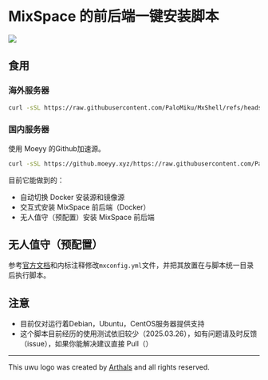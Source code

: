 # MixSpace 的前后端一键安装脚本 

<img src="https://cdn.jsdelivr.net/gh/mx-space/.github@main/uwu.png" />

## 食用

### 海外服务器

```bash
curl -sSL https://raw.githubusercontent.com/PaloMiku/MxShell/refs/heads/main/install.sh -o install.sh && bash install.sh
```

### 国内服务器

使用 Moeyy 的Github加速源。

```bash
curl -sSL https://github.moeyy.xyz/https://raw.githubusercontent.com/PaloMiku/MxShell/refs/heads/main/install.sh -o install.sh && bash install.sh
```

目前它能做到的：

- 自动切换 Docker 安装源和镜像源
- 交互式安装 MixSpace 前后端（Docker）
- 无人值守（预配置）安装 MixSpace 前后端

## 无人值守（预配置）

参考[官方文档](https://mx-space.js.org)和内标注释修改`mxconfig.yml`文件，并把其放置在与脚本统一目录后执行脚本。

## 注意

- 目前仅对运行着Debian，Ubuntu，CentOS服务器提供支持
- 这个脚本目前经历的使用测试依旧较少（2025.03.26），如有问题请及时反馈（issue），如果你能解决建议直接 Pull（）
---

This uwu logo was created by [Arthals](https://github.com/zhuozhiyongde) and all rights reserved.